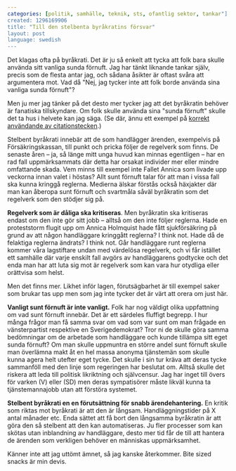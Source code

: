 ```yaml
---
categories: [politik, samhälle, teknik, sts, ofantlig sektor, tankar"]
created: 1296169906
title: "Till den stelbenta byråkratins försvar"
layout: post
language: swedish
---
```

Det klagas ofta på byråkrati. Det är ju så enkelt att tycka att folk bara skulle använda sitt vanliga sunda förnuft. Jag har tänkt liknande tankar själv, precis som de flesta antar jag, och sådana åsikter är oftast svåra att argumentera mot. Vad då "Nej, jag tycker inte att folk borde använda sina vanliga sunda förnuft"?

Men ju mer jag tänker på det desto mer tycker jag att det byråkratin behöver är fanatiska tillskyndare. Om folk skulle använda sina "sunda förnuft" skulle det ta hus i helvete kan jag säga. (Se där, ännu ett exempel på <a href="http://www.facebook.com/photo.php?fbid=136332289764451&set=a.136332286431118.26053.136094543121559">korrekt användande av citationstecken</a>.)

Stelbent byråkrati innebär att de som handlägger ärenden, exempelvis på Försäkringskassan, till punkt och pricka följer de regelverk som finns. De senaste åren – ja, så länge mitt unga huvud kan minnas egentligen – har en rad fall uppmärksammats där detta har orsakat individer mer eller mindre omfattande skada. Vem minns till exempel inte Fallet Annica som livade upp veckorna innan valet i höstas? Allt sunt förnuft talar för att man i vissa fall ska kunna kringgå reglerna. Medierna älskar förstås också häxjakter där man kan åberopa sunt förnuft och svartmåla såväl byråkratin som det regelverk som den stödjer sig på.

<strong>Regelverk som är dåliga ska kritiseras</strong>. Men byråkratin ska kritiseras endast om den inte gör sitt jobb – alltså om den inte följer reglerna. Hade en proteststorm flugit upp om Annica Holmquist hade fått sjukförsäkring på grund av att någon handläggare kringgått reglerna? I think not. Hade då de felaktiga reglerna ändrats? I think not. Går handläggare runt reglerna kommer våra lagstiftare undan med värdelösa regelverk, och vi får istället ett samhälle där varje enskilt fall avgörs av handläggarens godtycke och det enda man har att luta sig mot är regelverk som kan vara hur otydliga eller orättvisa som helst.

Men det finns mer. Likhet inför lagen, förutsägbarhet är till exempel saker som brukar tas upp men som jag inte tycker det är värt att orera om just här.

<strong>Vanligt sunt förnuft är inte vanligt.</strong> Folk har nog väldigt olika uppfattning om vad sunt förnuft innebär. Det är ett särdeles fluffigt begrepp. I hur många frågor man få samma svar om vad som var sunt om man frågade en vänsterpartist respektive en Sverigedemokrat? Tror ni de skulle göra samma bedömningar om de arbetade som handläggare och kunde tillämpa sitt eget sunda förnuft? Om man skulle uppmuntra en större andel sunt förnuft skulle man överlämna makt åt en hel massa anonyma tjänstemän som skulle kunna agera helt utefter eget tycke. Det skulle i sin tur kräva att deras tycke sammanföll med den linje som regeringen har beslutat om. Alltså skulle det riskera att leda till politisk likriktning och självcensur. Jag har inget till övers för varken (V) eller (SD) men deras sympatisörer måste likväl kunna ta tjänstemannajobb utan att förstöra systemet.

<strong>Stelbent byråkrati en en förutsättning för snabb ärendehantering.</strong> En kritik som riktas mot byråkrati är att den är långsam. Handläggningstider på X antal månader etc. Enda sättet att få bort den långsamma byråkratin är att göra den så stelbent att den kan automatiseras. Ju fler processer som kan skötas utan inblandning av handläggare, desto mer tid får de till att hantera de ärenden som verkligen behöver en människas uppmärksamhet.

Känner inte att jag uttömt ämnet, så jag kanske återkommer. Bite sized snacks är min devis.
